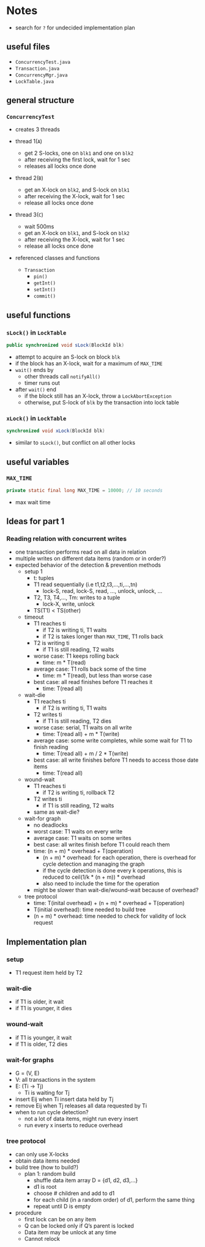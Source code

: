 # Notes
- search for `?` for undecided implementation plan

## useful files
- `ConcurrencyTest.java`
- `Transaction.java`
- `ConcurrencyMgr.java`
- `LockTable.java`

## general structure

### `ConcurrencyTest`
- creates 3 threads
- thread 1(`A`)
  - get 2 S-locks, one on `blk1` and one on `blk2`
  - after receiving the first lock, wait for 1 sec  
  - releases all locks once done
  
- thread 2(`B`)
  - get an X-lock on `blk2`, and S-lock on `blk1`
  - after receiving the X-lock, wait for 1 sec
  - release all locks once done
  
- thread 3(`C`)
  - wait 500ms
  - get an X-lock on `blk1`, and S-lock on `blk2`
  - after receiving the X-lock, wait for 1 sec
  - release all locks once done
  
- referenced classes and functions
  - `Transaction`
    - `pin()`
    - `getInt()`
    - `setInt()`
    - `commit()`

## useful functions

### `sLock()` in `LockTable`
```java
public synchronized void sLock(BlockId blk)
```
- attempt to acquire an S-lock on block `blk`
- if the block has an X-lock, wait for a maximum of `MAX_TIME`
- `wait()` ends by
    - other threads call `notifyAll()`
    - timer runs out
- after `wait()` end
    - if the block still has an X-lock, throw a `LockAbortException`
    - otherwise, put S-lock of `blk` by the transaction into lock table

### `xLock()` in `LockTable`
```java
synchronized void xLock(BlockId blk)
```
- similar to `sLock()`, but conflict on all other locks

## useful variables

### `MAX_TIME`
```java
private static final long MAX_TIME = 10000; // 10 seconds
```
- max wait time

## Ideas for part 1

### Reading relation with concurrent writes
- one transaction performs read on all data in relation
- multiple writes on different data items (random or in order?)
- expected behavior of the detection & prevention methods
  - setup 1
    - t: tuples
    - T1 read sequentially (i.e t1,t2,t3,...,ti,...,tn)
      - lock-S, read, lock-S, read, ..., unlock, unlock, ...
    - T2, T3, T4,..., Tm: writes to a tuple
      - lock-X, write, unlock
    - TS(T1) < TS(other)
  - timeout
    - T1 reaches ti
      - if T2 is writing ti, T1 waits
      - if T2 is takes longer than `MAX_TIME`, T1 rolls back
    - T2 is writing ti
      - if T1 is still reading, T2 waits
    - worse case: T1 keeps rolling back
      - time: m * T(read)
    - average case: T1 rolls back some of the time
      - time: m * T(read), but less than worse case
    - best case: all read finishes before T1 reaches it
      - time: T(read all)
  - wait-die
    - T1 reaches ti
      - if T2 is writing ti, T1 waits
    - T2 writes ti
      - if T1 is still reading, T2 dies
    - worse case: serial, T1 waits on all write
      - time: T(read all) + m * T(write)
    - average case: some write completes, while some wait for T1 to finish reading
      - time: T(read all) + m / 2 * T(write)
    - best case: all write finishes before T1 needs to access those date items
      - time: T(read all)
  - wound-wait
    - T1 reaches ti
      - if T2 is writing ti, rollback T2
    - T2 writes ti
      - if T1 is still reading, T2 waits
    - same as wait-die?
  - wait-for graph
    - no deadlocks
    - worst case: T1 waits on every write
    - average case: T1 waits on some writes
    - best case: all writes finish before T1 could reach them  
    - time: (n + m) * overhead + T(operation)
      - (n + m) * overhead: for each operation, there is overhead for cycle detection and managing the graph
      - if the cycle detection is done every k operations, this is reduced to ceil(1/k * (n + m)) * overhead
      - also need to include the time for the operation
    - might be slower than wait-die/wound-wait because of overhead?
  - tree protocol
    - time: T(inital overhead) + (n + m) * overhead + T(operation)
    - T(initial overhead): time needed to build tree
    - (n + m) * overhead: time needed to check for validity of lock request
  

## Implementation plan

### setup
- T1 request item held by T2

### wait-die
- if T1 is older, it wait
- if T1 is younger, it dies

### wound-wait
- if T1 is younger, it wait
- if T1 is older, T2 dies

### wait-for graphs
- G = (V, E)
- V: all transactions in the system
- E: (Ti -> Tj)
  - Ti is waiting for Tj
- insert Eij when Ti insert data held by Tj
- remove Eij when Tj releases all data requested by Ti
- when to run cycle detection?
  - not a lot of data items, might run every insert
  - run every x inserts to reduce overhead

### tree protocol 
- can only use X-locks
- obtain data items needed
- build tree (how to build?)
  - plan 1: random build
    - shuffle data item array D = {d1, d2, d3,...}
    - d1 is root
    - choose # children and add to d1
    - for each child (in a random order) of d1, perform the same thing
    - repeat until D is empty
- procedure
  - first lock can be on any item
  - Q can be locked only if Q’s parent is locked
  - Data item may be unlock at any time
  - Cannot relock
